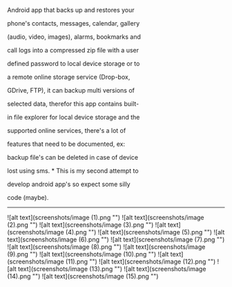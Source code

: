 
Android app that backs up and restores your 

phone's contacts, messages, calendar, gallery 

(audio, video, images), alarms, bookmarks and 

call logs into a compressed zip file with a user 

defined password to local device storage or to 

a remote online storage service (Drop-box, 

GDrive, FTP), it can backup multi versions of 

selected data, therefor this app contains built-

in file explorer for local device storage and the 

supported online services, there's a lot of 

features that need to be documented, ex: 

backup file's can be deleted in case of device 

lost using sms. * This is my second attempt to 

develop android app's so expect some silly 

code (maybe).

-------------------------------------

![alt text](screenshots/image (1).png "")
![alt text](screenshots/image (2).png "")
![alt text](screenshots/image (3).png "")
![alt text](screenshots/image (4).png "")
![alt text](screenshots/image (5).png "")
![alt text](screenshots/image (6).png "")
![alt text](screenshots/image (7).png "")
![alt text](screenshots/image (8).png "")
![alt text](screenshots/image (9).png "")
![alt text](screenshots/image (10).png "")
![alt text](screenshots/image (11).png "")
![alt text](screenshots/image (12).png "")
![alt text](screenshots/image (13).png "")
![alt text](screenshots/image (14).png "")
![alt text](screenshots/image (15).png "")




